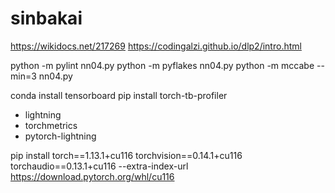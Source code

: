 # sinbakai

https://wikidocs.net/217269
https://codingalzi.github.io/dlp2/intro.html

python -m pylint nn04.py
python -m pyflakes nn04.py
python -m mccabe --min=3 nn04.py

conda install tensorboard
pip install torch-tb-profiler

  - lightning
  - torchmetrics
  - pytorch-lightning

pip install torch==1.13.1+cu116 torchvision==0.14.1+cu116 torchaudio==0.13.1+cu116 --extra-index-url https://download.pytorch.org/whl/cu116

